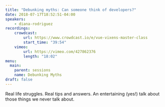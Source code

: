 ```yaml
---
title: "Debunking myths: Can someone think of developers?"
date: 2018-07-17T18:52:51-04:00
speakers:
    - diana-rodriguez
recordings:
    crowdcast:
        url: https://www.crowdcast.io/e/vue-vixens-master-class
        start_time: "39:54"
    vimeo:
        url: https://vimeo.com/427862376
        length: "18:02"
menu:
  main:
    parent: sessions
    name: Debunking Myths
draft: false
---
```


Real life struggles. Real tips and answers. An entertaining (yes!) talk about those things we never talk about.